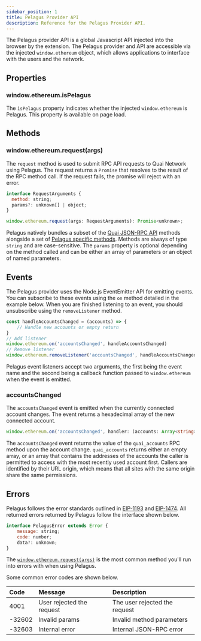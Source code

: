 ```yaml
---
sidebar_position: 1
title: Pelagus Provider API
description: Reference for the Pelagus Provider API.
---
```


The Pelagus provider API is a global Javascript API injected into the browser by the extension. The Pelagus provider and API are accessible via the injected `window.ethereum` object, which allows applications to interface with the users and the network.

## Properties

### window.ethereum.isPelagus

The `isPelagus` property indicates whether the injected `window.ethereum` is Pelagus. This property is available on page load.

## Methods

### window.ethereum.request(args)

The `request` method is used to submit RPC API requests to Quai Network using Pelagus. The request returns a `Promise` that resolves to the result of the RPC method call. If the request fails, the promise will reject with an error.

```js
interface RequestArguments {
  method: string;
  params?: unknown[] | object;
}

window.ethereum.request(args: RequestArguments): Promise<unknown>;
```

Pelagus natively bundles a subset of the [Quai JSON-RPC API](https://docs.quai.network/develop/apis/json-rpc) methods alongside a set of [Pelagus specific methods](./json-rpc-api.md). Methods are always of type `string` and are case-sensitive. The `params` property is optional depending on the method called and can be either an array of parameters or an object of named parameters.



## Events

The Pelagus provider uses the Node.js EventEmitter API for emitting events. You can subscribe to these events using the `on` method detailed in the example below. When you are finished listening to an event, you should unsubscribe using the `removeListener` method.

```js
const handleAccountsChanged = (accounts) => {
	// Handle new accounts or empty return
}
// Add listener
window.ethereum.on('accountsChanged', handleAccountsChanged)
// Remove listener
window.ethereum.removeListener('accountsChanged', handleAccountsChanged)
```

Pelagus event listeners accept two arguments, the first being the event name and the second being a callback function passed to `window.ethereum` when the event is emitted.

### accountsChanged

The `accountsChanged` event is emitted when the currently connected account changes. The event returns a hexadecimal array of the new connected account.

```ts
window.ethereum.on('accountsChanged', handler: (accounts: Array<string>) => void);
```

The `accountsChanged` event returns the value of the `quai_accounts` RPC method upon the account change. `quai_accounts` returns either an empty array, or an array that contains the addresses of the accounts the caller is permitted to access with the most recently used account first. Callers are identified by their URL origin, which means that all sites with the same origin share the same permissions.

## Errors

Pelagus follows the error standards outlined in [EIP-1193](https://eips.ethereum.org/EIPS/eip-1193#provider-errors) and [EIP-1474](https://eips.ethereum.org/EIPS/eip-1474#error-codes). All returned errors returned by Pelagus follow the interface shown below.

```js
interface PelagusError extends Error {
	message: string;
	code: number;
	data?: unknown;
}
```

The [`window.ethereum.request(args)`](#windowethereumrequestargs) is the most common method you'll run into errors with when using Pelagus.

Some common error codes are shown below.

| Code   | Message                   | Description                   |
| :----- | :------------------------ | :---------------------------- |
| 4001   | User rejected the request | The user rejected the request |
| -32602 | Invalid params            | Invalid method parameters     |
| -32603 | Internal error            | Internal JSON-RPC error       |
